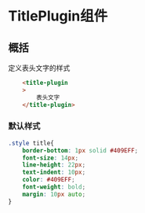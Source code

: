# TitlePlugin组件
## 概括

定义表头文字的样式  


```html
    <title-plugin
    >
        表头文字
    </title-plugin>
```

### 默认样式
```css
.style title{
    border-bottom: 1px solid #409EFF;
    font-size: 14px;
    line-height: 22px;
    text-indent: 10px;
    color: #409EFF;
    font-weight: bold;
    margin: 10px auto;
}
```